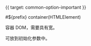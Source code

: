 {{ target: common-option-important }}

#${prefix} container(HTMLElement)

容器 DOM，需要具有宽。

可放到初始化参数中。

